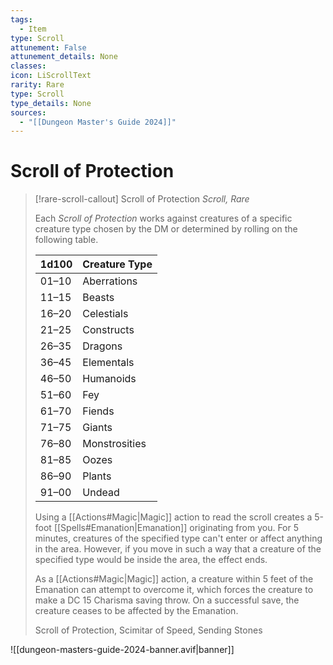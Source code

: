 ```yaml
---
tags:
  - Item
type: Scroll
attunement: False
attunement_details: None
classes:
icon: LiScrollText
rarity: Rare
type: Scroll
type_details: None
sources: 
  - "[[Dungeon Master's Guide 2024]]"
---
```

# Scroll of Protection
>[!rare-scroll-callout] Scroll of Protection
>_Scroll, Rare_
>
>Each _Scroll of Protection_ works against creatures of a specific creature type chosen by the DM or determined by rolling on the following table.
>
>|1d100|Creature Type|
>|---|---|
>|01–10|Aberrations|
>|11–15|Beasts|
>|16–20|Celestials|
>|21–25|Constructs|
>|26–35|Dragons|
>|36–45|Elementals|
>|46–50|Humanoids|
>|51–60|Fey|
>|61–70|Fiends|
>|71–75|Giants|
>|76–80|Monstrosities|
>|81–85|Oozes|
>|86–90|Plants|
>|91–00|Undead|
>
>Using a [[Actions#Magic\|Magic]] action to read the scroll creates a 5-foot [[Spells#Emanation\|Emanation]] originating from you. For 5 minutes, creatures of the specified type can't enter or affect anything in the area. However, if you move in such a way that a creature of the specified type would be inside the area, the effect ends.
>
>As a [[Actions#Magic\|Magic]] action, a creature within 5 feet of the Emanation can attempt to overcome it, which forces the creature to make a DC 15 Charisma saving throw. On a successful save, the creature ceases to be affected by the Emanation.
>
>
>Scroll of Protection, Scimitar of Speed, Sending Stones
>


![[dungeon-masters-guide-2024-banner.avif|banner]]
